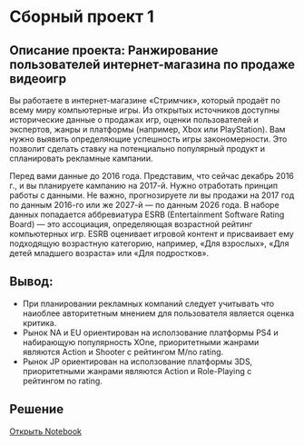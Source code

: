 # Сборный проект 1
## Описание проекта: Ранжирование пользователей интернет-магазина по продаже видеоигр 
Вы работаете в интернет-магазине «Стримчик», который продаёт по всему миру компьютерные игры. Из открытых источников доступны исторические данные о продажах игр, оценки пользователей и экспертов, жанры и платформы (например, Xbox или PlayStation). Вам нужно выявить
определяющие успешность игры закономерности. Это позволит сделать ставку на потенциально популярный продукт и спланировать рекламные кампании.

Перед вами данные до 2016 года. Представим, что сейчас декабрь 2016 г., и вы планируете кампанию на 2017-й. Нужно отработать принцип работы с данными. Не важно, прогнозируете ли вы продажи на 2017 год по данным 2016-го или же 2027-й — по данным 2026 года. В наборе данных попадается аббревиатура ESRB (Entertainment Software Rating Board) — это ассоциация, определяющая возрастной рейтинг компьютерных игр. ESRB оценивает игровой контент и присваивает ему подходящую возрастную категорию, например, «Для взрослых», «Для детей младшего возраста» или «Для подростков».
## Вывод:
- При планировании рекламных компаний следует учитывать что наиоблее авторитетным мнением для пользователя является оценка критика.
- Рынок NA и EU ориентирован на исползование платформы PS4 и набирающую популярность XOne, приоритетными жанрами являются Action и Shooter с рейтингом M/no rating.
- Рынок JP ориентирован на исползование платформы 3DS, приоритетными жанрами являются Action и Role-Playing с рейтингом no rating.

## Решение
[Открыть Notebook](./Game-git.ipynb)
